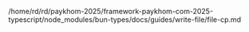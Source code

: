 /home/rd/rd/paykhom-2025/framework-paykhom-com-2025-typescript/node_modules/bun-types/docs/guides/write-file/file-cp.md